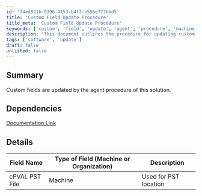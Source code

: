 ```yaml
---
id: '74ed821b-9396-4153-b4f3-b556e777bbd5'
title: 'Custom Field Update Procedure'
title_meta: 'Custom Field Update Procedure'
keywords: ['custom', 'field', 'update', 'agent', 'procedure', 'machine', 'organization']
description: 'This document outlines the procedure for updating custom fields via the agent. It includes dependencies and details about the specific fields that can be updated, including their types and descriptions.'
tags: ['software', 'update']
draft: false
unlisted: false
---
```


## Summary

Custom fields are updated by the agent procedure of this solution.

## Dependencies

[Documentation Link](https://proval.itglue.com/DOC-5078775-13650440)

## Details

| Field Name         | Type of Field (Machine or Organization) | Description            |
|--------------------|-----------------------------------------|------------------------|
| cPVAL PST File     | Machine                                 | Used for PST location  |

